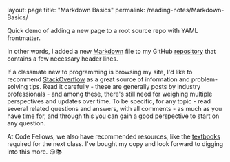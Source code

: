 layout: page
title: "Markdown Basics"
permalink: /reading-notes/Markdown-Basics/

Quick demo of adding a new page to a root source repo with YAML frontmatter.

In other words, I added a new [Markdown](https://docs.github.com/en/get-started/writing-on-github/getting-started-with-writing-and-formatting-on-github/basic-writing-and-formatting-syntax) file to my GitHub [repository](https://github.com/Stephen-Montague/reading-notes) that contains a few necessary header lines. 

If a classmate new to programming is browsing my site, I'd like to recommend [StackOverflow](https://stackoverflow.com/) as a great source of information and problem-solving tips.  Read it carefully - these are generally posts by industry professionals - and among these, there's still need for weighing multiple perspectives and updates over time.  To be specific, for any topic - read several related questions and answers, with all comments - as much as you have time for, and through this you can gain a good perspective to start on any question.  

At Code Fellows, we also have recommended resources, like the [textbooks](https://www.amazon.com/Web-Design-HTML-JavaScript-jQuery-dp-1118907442/dp/1118907442/ref=mt_other?_encoding=UTF8&me=&qid=) required for the next class.  I've bought my copy and look forward to digging into this more. :smirk::books: 
